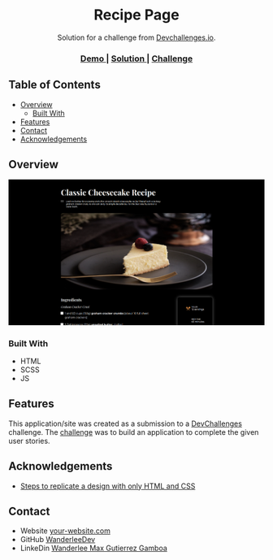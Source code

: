 <!-- Please update value in the {}  -->

<h1 align="center">Recipe Page</h1>

<div align="center">
   Solution for a challenge from  <a href="http://devchallenges.io" target="_blank">Devchallenges.io</a>.
</div>

<div align="center">
  <h3>
    <a href="https://recipe-page-master-livid.vercel.app/">
      Demo
    </a>
    <span> | </span>
    <a href="https://devchallenges.io/solutions/Il56y3Zu5dRZ6rDG9U6o">
      Solution
    </a>
    <span> | </span>
    <a href="https://devchallenges.io/challenges/OEKdUZ6xs0h99C38XVht">
      Challenge
    </a>
  </h3>
</div>

<!-- TABLE OF CONTENTS -->

## Table of Contents

- [Overview](#overview)
  - [Built With](#built-with)
- [Features](#features)
- [Contact](#contact)
- [Acknowledgements](#acknowledgements)

<!-- OVERVIEW -->

## Overview

![screenshot](assets/img/web.png)

### Built With

<!-- This section should list any major frameworks that you built your project using. Here are a few examples.-->

- HTML
- SCSS
- JS

## Features

<!-- List the features of your application or follow the template. Don't share the figma file here :) -->

This application/site was created as a submission to a [DevChallenges](https://devchallenges.io/challenges) challenge. The [challenge](https://devchallenges.io/challenges/OEKdUZ6xs0h99C38XVht) was to build an application to complete the given user stories.


## Acknowledgements

<!-- This section should list any articles or add-ons/plugins that helps you to complete the project. This is optional but it will help you in the future. For exmpale -->

- [Steps to replicate a design with only HTML and CSS](https://devchallenges-blogs.web.app/how-to-replicate-design/)


## Contact

- Website [your-website.com](https://recipe-page-master-livid.vercel.app)
- GitHub [WanderleeDev](https://github.com/WanderleeDev)
- LinkeDin [Wanderlee Max Gutierrez Gamboa](https://www.linkedin.com/in/wanderlee-max/)
